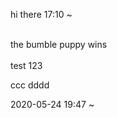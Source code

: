 hi there 17:10 ~&nbsp;&nbsp;<div><br></div><div>the bumble puppy wins</div><div><br></div>
test 123

ccc dddd

2020-05-24
19:47 ~
